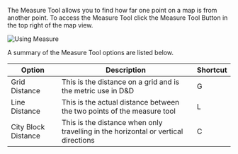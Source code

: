 The Measure Tool allows you to find how far one point on a map is from another point. To access the Measure Tool click the Measure Tool Button in the top right of the map view.

![Using Measure](usingMeasure)

A summary of the Measure Tool options are listed below.

| Option              | Description                                                                        | Shortcut |
| ------------------- | ---------------------------------------------------------------------------------- | -------- |
| Grid Distance       | This is the distance on a grid and is the metric use in D&D                        | G        |
| Line Distance       | This is the actual distance between the two points of the measure tool             | L        |
| City Block Distance | This is the distance when only travelling in the horizontal or vertical directions | C        |
